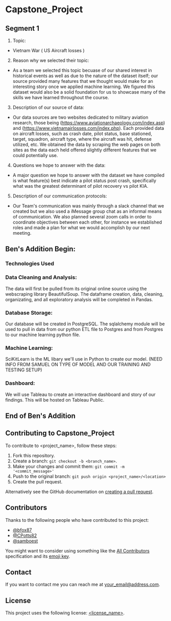 # Capstone_Project

## Segment 1
1. Topic: 
-    Vietnam War ( US Aircraft losses )
2. Reason why we selected their topic: 
-    As a team we selected this topic becuase of our shared interest in historical events as well as due to the nature of the dataset itself; our source provided many features that we thought would make for an interesting story once we applied machine learning. We figured this dataset would also be a solid foundation for us to showcase many of the skills we have learned throughout the course.
3. Description of our source of data: 
-    Our data sources are two websites dedicated to military aviation research, those being (https://www.aviationarchaeology.com/index.asp) and (https://www.vietnamairlosses.com/index.php). Each provided data on aircraft losses, such as crash date, pilot status, base stationed, target, squadron, aircraft type, where the aircraft was hit, defense utilized, etc. We obtained the data by scraping the web pages on both sites as the data each held offered slightly different features that we could potentially use. 
4. Questions we hope to answer with the data: 
-    A major question we hope to answer with the dataset we have compiled is what feature(s) best indicate a pilot status post crash, specifically what was the greatest determinant of pilot recovery vs pilot KIA.
5. Description of our communication protocols:
-   Our Team's communication was mainly through a slack channel that we created but we also used a iMessage group chat as an informal means of communication. We also planned several zoom calls in order to coordinate objectives between each other, for instance we established roles and made a plan for what we would accomplish by our next meeting.

## Ben's Addition Begin:
### Technologies Used

### Data Cleaning and Analysis:
The data will first be pulled from its original online source using the webscraping library BeautifulSoup. The dataframe creation, data, cleaning, organizating, and all exploratory analysis will be completed in Pandas.

### Database Storage:
Our database will be created in PostgreSQL. The sqlalchemy module will be used to pull in data from our python ETL file to Postgres and from Postgres to our machine learning python file.

### Machine Learning:
SciKitLearn is the ML libary we'll use in Python to create our model. (NEED INFO FROM SAMUEL ON TYPE OF MODEL AND OUR TRAINING AND TESTING SETUP)

### Dashboard:
We will use Tableau to create an interactive dashboard and story of our findings. This will be hosted on Tableau Public.
## End of Ben's Addition

## Contributing to Capstone_Project
<!--- If your README is long or you have some specific process or steps you want contributors to follow, consider creating a separate CONTRIBUTING.md file--->
To contribute to <project_name>, follow these steps:

1. Fork this repository.
2. Create a branch: `git checkout -b <branch_name>`.
3. Make your changes and commit them: `git commit -m '<commit_message>'`
4. Push to the original branch: `git push origin <project_name>/<location>`
5. Create the pull request.

Alternatively see the GitHub documentation on [creating a pull request](https://help.github.com/en/github/collaborating-with-issues-and-pull-requests/creating-a-pull-request).

## Contributors

Thanks to the following people who have contributed to this project:

* [@bfox87](https://github.com/bfox87) 
* [@CPotts82](https://github.com/CPotts82) 
* [@samboest](https://github.com/samboest) 

You might want to consider using something like the [All Contributors](https://github.com/all-contributors/all-contributors) specification and its [emoji key](https://allcontributors.org/docs/en/emoji-key).

## Contact

If you want to contact me you can reach me at <your_email@address.com>.

## License
<!--- If you're not sure which open license to use see https://choosealicense.com/--->

This project uses the following license: [<license_name>](<link>).
